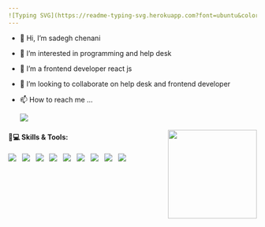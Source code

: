 ```yaml
---
![Typing SVG](https://readme-typing-svg.herokuapp.com?font=ubuntu&color=3717e9&size=33&center=true&vCenter=true&lines=Hello+World;I+'m+sadegh;frontend+developer;Lifelong+Learner;Welcome+to+my+profile)
---
```

- 👋 Hi, I’m sadegh chenani
- 👀 I’m interested in programming and help desk
- 🌱 I’m a frontend developer  react js
- 💞️ I’m looking to collaborate on help desk and frontend developer
- 📫 How to reach me ...

  <a target="_blank" href="https://www.instagram.com/react_developerr"><img src="https://img.shields.io/badge/Instagram-E4405F?style=for-the-badge&logo=instagram&logoColor=white"/></a>&nbsp;&nbsp;



<div>
  <a href="https://github.com/sadeghch" align="right">
    <img height="180em" align="right" src="https://github-readme-stats.vercel.app/api/top-langs/?username=sadeghch&layout=compact&langs_count=7&theme=react"/>
  </a>
</div>

#### 🚀💻 Skills & Tools:
<p align="left">
  <img src="https://img.shields.io/badge/JavaScript-323330?style=for-the-badge&logo=javascript&logoColor=F7DF1E"/>&nbsp;&nbsp;
  <img src="https://img.shields.io/badge/HTML5-E34F26?style=for-the-badge&logo=html5&logoColor=white"/>&nbsp;&nbsp;
  <img src="https://img.shields.io/badge/CSS3-1572B6?style=for-the-badge&logo=css3&logoColor=white"/>&nbsp;&nbsp;
  <img src="https://img.shields.io/badge/Git-F05032?style=for-the-badge&logo=git&logoColor=white"/>&nbsp;&nbsp;
  <img src="https://img.shields.io/badge/React-000000?style=for-the-badge&logo=react&logoColor=61DAFB"/>&nbsp;&nbsp;
  <img src="https://img.shields.io/badge/npm-CB3837?style=for-the-badge&logo=npm&logoColor=white"/>&nbsp;&nbsp;
  <img src="https://img.shields.io/badge/Netlify-00C7B7?style=for-the-badge&logo=netlify&logoColor=white"/>&nbsp;&nbsp;
  <img src="https://img.shields.io/badge/GitHub-000000?style=for-the-badge&logo=github&logoColor=white"/>&nbsp;&nbsp;
  <img src="https://img.shields.io/badge/Visual_Studio_Code-0078D4?style=for-the-badge&logo=visual%20studio%20code&logoColor=white"/>&nbsp;&nbsp;
</p>


